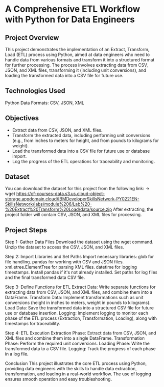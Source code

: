 
# A Comprehensive ETL Workflow with Python for Data Engineers

## Project Overview
This project demonstrates the implementation of an Extract, Transform, Load (ETL) process using Python, aimed at data engineers who need to handle data from various formats and transform it into a structured format for further processing. The process involves extracting data from CSV, JSON, and XML files, transforming it (including unit conversions), and loading the transformed data into a CSV file for future use.

## Technologies Used
Python
Data Formats: CSV, JSON, XML

## Objectives
* Extract data from CSV, JSON, and XML files.
* Transform the extracted data, including performing unit conversions (e.g., from inches to meters for height, and from pounds to kilograms for weight).
* Load the transformed data into a CSV file for future use or database import.
* Log the progress of the ETL operations for traceability and monitoring.

## Dataset
You can download the dataset for this project from the following link:
-> wget https://cf-courses-data.s3.us.cloud-object-storage.appdomain.cloud/IBMDeveloperSkillsNetwork-PY0221EN-SkillsNetwork/labs/module%206/Lab%20-%20Extract%20Transform%20Load/data/source.zip
After extracting, the project folder will contain CSV, JSON, and XML files for processing.

## Project Steps
Step 1: Gather Data Files
Download the dataset using the wget command.
Unzip the dataset to access the CSV, JSON, and XML files.

Step 2: Import Libraries and Set Paths
Import necessary libraries:
glob for file handling.
pandas for working with CSV and JSON files.
xml.etree.ElementTree for parsing XML files.
datetime for logging timestamps.
Install pandas if it's not already installed.
Set paths for log files and the final transformed data CSV file.

Step 3: Define Functions for ETL
Extract Data: Write separate functions for extracting data from CSV, JSON, and XML files, and combine them into a DataFrame.
Transform Data: Implement transformations such as unit conversions (height in inches to meters, weight in pounds to kilograms).
Load Data: Save the transformed data into a structured CSV file for future use or database insertion.
Logging: Implement logging to monitor each phase of the ETL process (Extraction, Transformation, Loading), along with timestamps for traceability.

Step 4: ETL Execution
Extraction Phase: Extract data from CSV, JSON, and XML files and combine them into a single DataFrame.
Transformation Phase: Perform the required unit conversions.
Loading Phase: Write the transformed data to a CSV file.
Logging: Track the progress of each phase in a log file.

Conclusion
This project illustrates the core ETL process using Python, providing data engineers with the skills to handle data extraction, transformation, and loading in a real-world workflow. The use of logging ensures smooth operation and easy troubleshooting.
